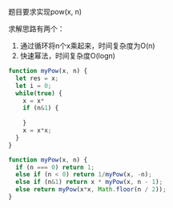 题目要求实现pow(x, n)

求解思路有两个：
1. 通过循环将n个x乘起来，时间复杂度为O(n)
2. 快速幂法，时间复杂度O(logn)

```javascript
function myPow(x, n) {
  let res = x;
  let i = 0;
  while(true) {
    x = x*
    if (n&1) {
      
    }
    x = x*x;
  }
}
```

```javascript
function myPow(x, n) {
  if (n === 0) return 1;
  else if (n < 0) return 1/myPow(x, -n);
  else if (n&1) return x * myPow(x, n - 1);
  else return myPow(x*x, Math.floor(n / 2));
}
```
